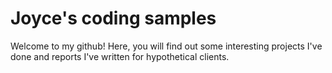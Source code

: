 # Joyce's coding samples

Welcome to my github! 
Here, you will find out some interesting projects I've done and reports I've written for hypothetical clients. 

